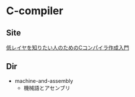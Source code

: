 # C-compiler

## Site

[低レイヤを知りたい人のためのCコンパイラ作成入門](https://www.sigbus.info/compilerbook)

## Dir

- machine-and-assembly
    - 機械語とアセンブリ
